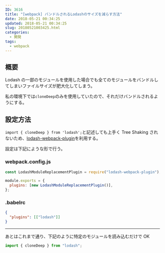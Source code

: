 ```yaml
---
ID: 3616
title: "[webpack] バンドルされるLodashのサイズを減らす方法"
date: 2018-05-21 00:34:25
updated: 2018-05-21 00:34:25
slug: 20180521003425.html
categories:
  - 開発
tags:
  - webpack
---
```


## 概要

Lodash の一部のモジュールを使用した場合でも全てのモジュールをバンドルしてしまいファイルサイズが肥大化してしまう。

私の環境下では`cloneDeep`のみを使用していたので、それだけバンドルされるようにする。

## 設定方法

`import { cloneDeep } from 'lodash';`と記述しても上手く Tree Shaking されないため、[lodash-webpack-plugin](https://github.com/lodash/lodash-webpack-plugin)を利用する。

設定は下記にような形で行う。

### webpack.config.js

```js
const LodashModuleReplacementPlugin = require("lodash-webpack-plugin");

module.exports = {
  plugins: [new LodashModuleReplacementPlugin()],
};
```

### .babelrc

```json
{
  "plugins": [["lodash"]]
}
```

---

あとはこれまで通り、下記のように特定のモジュールを読み込むだけで OK

```js
import { cloneDeep } from "lodash";
```
